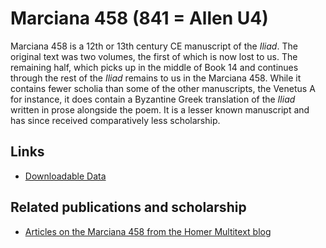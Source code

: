 # Marciana 458 (841 = Allen U4) #

Marciana 458 is a 12th or 13th century CE manuscript of the *Iliad*. The original text was two volumes, the first of which is now lost to us. The remaining half, which picks up in the middle of Book 14 and continues through the rest of the *Iliad* remains to us in the Marciana 458. While it contains fewer scholia than some of the other manuscripts, the Venetus A for instance, it does contain a Byzantine Greek translation of the *Iliad* written in prose alongside the poem. It is a lesser known manuscript and has since received comparatively less scholarship.

## Links ##

- [Downloadable Data][2]

## Related publications and scholarship ##
- [Articles on the Marciana 458 from the Homer Multitext blog](http://homermultitext.blogspot.com/search/label/Marciana%20458)

[1]: http://pelike.hpcc.uh.edu/hmt/hmt-digital/mss

[2]: http://www.homermultitext.org/image-archive.html